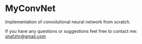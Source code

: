 # MyConvNet
Implementation of convolutional neural network from scratch.

If you have any questions or suggestions feel free to contact me: shafzhr@gmail.com
